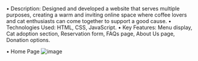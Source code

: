 • Description: Designed and developed a website that serves multiple purposes, creating a warm and inviting online space where coffee lovers and cat enthusiasts can come together to support a good cause.
• Technologies Used: HTML, CSS, JavaScript.
• Key Features: Menu display, Cat adoption section, Reservation form, FAQs page, About Us page, Donation options.

• Home Page
![image](https://github.com/user-attachments/assets/f86c17c4-6955-4e06-87b4-637adcac6a26)
